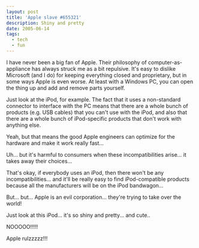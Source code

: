 ```yaml
---
layout: post
title: 'Apple slave #655321'
description: Shiny and pretty
date: 2005-06-14
tags:
  - tech
  - fun
---
```


I have never been a big fan of Apple. Their philosophy of computer-as-appliance has always struck me as a bit repulsive. It's easy to dislike Microsoft (and I do) for keeping everything closed and proprietary, but in some ways Apple is even worse. At least with a Windows PC, you can open the thing up and add and remove parts yourself.
  
Just look at the iPod, for example. The fact that it uses a non-standard connector to interface with the PC means that there are a whole bunch of products (e.g. USB cables) that you can't use with the iPod, and also that there are a whole bunch of iPod-specific products that don't work with anything else.  
  
Yeah, but that means the good Apple engineers can optimize for the hardware and make it work really fast...  
  
Uh... but it's harmful to consumers when these incompatibilities arise... it takes away their choices...  
  
That's okay, if everybody uses an iPod, then there won't be any incompatibilities... and it'll be really easy to find iPod-compatible products because all the manufacturers will be on the iPod bandwagon...  
  
But... but... Apple is an evil corporation... they're trying to take over the world!  
  
Just look at this iPod... it's so shiny and pretty... and cute..  
  
NOOOOO!!!!!  
  
Apple rulzzzzz!!!
